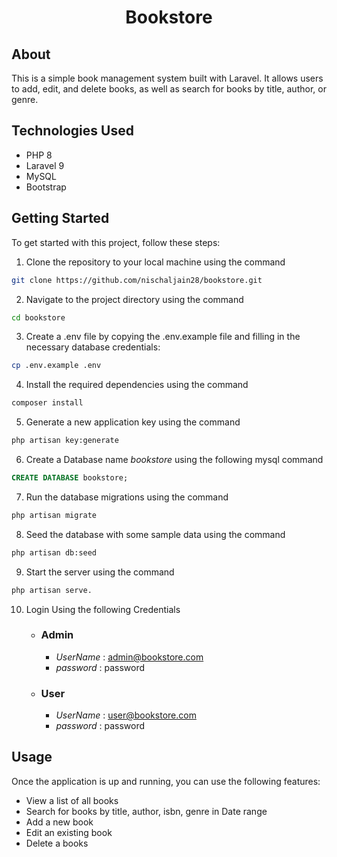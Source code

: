 <H1 align="center">Bookstore</H1>

## About

This is a simple book management system built with Laravel. It allows users to add, edit, and delete books, as well as search for books by title, author, or genre.

## Technologies Used

* PHP 8
* Laravel 9
* MySQL
* Bootstrap


## Getting Started

To get started with this project, follow these steps:

1. Clone the repository to your local machine using the command 
```bash
git clone https://github.com/nischaljain28/bookstore.git
```

2. Navigate to the project directory using the command
```bash
cd bookstore
```

3. Create a .env file by copying the .env.example file and filling in the necessary database credentials: 
```bash
cp .env.example .env
```

4. Install the required dependencies using the command
```bash
composer install
```

5. Generate a new application key using the command
```bash
php artisan key:generate
```
6. Create a Database name *bookstore* using the following mysql command
```sql
CREATE DATABASE bookstore;
```

7. Run the database migrations using the command 
```bash
php artisan migrate
```

8. Seed the database with some sample data using the command 
```bash
php artisan db:seed
```

9. Start the server using the command 
```bash
php artisan serve.
```

10. Login Using the following Credentials 
    * ### Admin
        - *UserName* : admin@bookstore.com
        - *password* : password
    * ### User
        - *UserName* : user@bookstore.com
        - *password* : password

## Usage

Once the application is up and running, you can use the following features:

- View a list of all books
- Search for books by title, author, isbn, genre in Date range
- Add a new book
- Edit an existing book
- Delete a books
